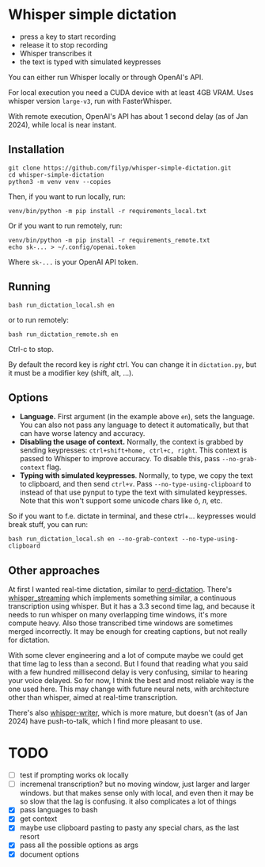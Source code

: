 # Whisper simple dictation

- press a key to start recording
- release it to stop recording
- Whisper transcribes it
- the text is typed with simulated keypresses

You can either run Whisper locally or through OpenAI's API.

For local execution you need a CUDA device with at least 4GB VRAM. Uses whisper version `large-v3`, run with FasterWhisper.

With remote execution, OpenAI's API has about 1 second delay (as of Jan 2024), while local is near instant.


## Installation

```
git clone https://github.com/filyp/whisper-simple-dictation.git
cd whisper-simple-dictation
python3 -m venv venv --copies
```

Then, if you want to run locally, run:
```
venv/bin/python -m pip install -r requirements_local.txt
```

Or if you want to run remotely, run:
```
venv/bin/python -m pip install -r requirements_remote.txt
echo sk-... > ~/.config/openai.token
```
Where `sk-...` is your OpenAI API token.


## Running

```
bash run_dictation_local.sh en
```
or to run remotely:
```
bash run_dictation_remote.sh en
```

Ctrl-c to stop.

By default the record key is *right* ctrl. You can change it in `dictation.py`, but it must be a modifier key (shift, alt, ...).

## Options

- **Language.** First argument (in the example above `en`), sets the language. You can also not pass any language to detect it automatically, but that can have worse latency and accuracy.
- **Disabling the usage of context.** Normally, the context is grabbed by sending keypresses: `ctrl+shift+home, ctrl+c, right`. This context is passed to Whisper to improve accuracy. To disable this, pass `--no-grab-context` flag.
- **Typing with simulated keypresses**. Normally, to type, we copy the text to clipboard, and then send `ctrl+v`. Pass `--no-type-using-clipboard` to instead of that use pynput to type the text with simulated keypresses. Note that this won't support some unicode chars like ó, л, etc. 


So if you want to f.e. dictate in terminal, and these ctrl+... keypresses would break stuff, you can run:
```
bash run_dictation_local.sh en --no-grab-context --no-type-using-clipboard
```


## Other approaches

At first I wanted real-time dictation, similar to [nerd-dictation](https://github.com/ideasman42/nerd-dictation). There's [whisper_streaming](https://github.com/ufal/whisper_streaming) which implements something similar, a continuous transcription using whisper. But it has a 3.3 second time lag, and because it needs to run whisper on many overlapping time windows, it's more compute heavy. Also those transcribed time windows are sometimes merged incorrectly. It may be enough for creating captions, but not really for dictation.

With some clever engineering and a lot of compute maybe we could get that time lag to less than a second. But I found that reading what you said with a few hundred millisecond delay is very confusing, similar to hearing your voice delayed. So for now, I think the best and most reliable way is the one used here. This may change with future neural nets, with architecture other than whisper, aimed at real-time transcription.

There's also [whisper-writer](https://github.com/savbell/whisper-writer), which is more mature, but doesn't (as of Jan 2024) have push-to-talk, which I find more pleasant to use.

# TODO

- [ ] test if prompting works ok locally
- [ ] incremenal transcription? but no moving window, just larger and larger windows. but that makes sense only with local, and even then it may be so slow that the lag is confusing. it also complicates a lot of things
- [x] pass languages to bash
- [x] get context
- [x] maybe use clipboard pasting to pasty any special chars, as the last resort
- [x] pass all the possible options as args
- [x] document options